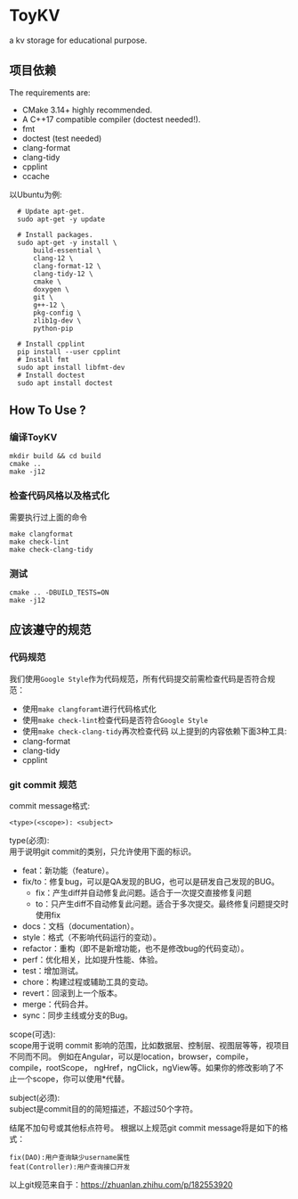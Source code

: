 # ToyKV
a kv storage for educational purpose.

## 项目依赖
The requirements are:
- CMake 3.14+ highly recommended.
- A C++17 compatible compiler (doctest needed!).
- fmt
- doctest (test needed)
- clang-format 
- clang-tidy 
- cpplint
- ccache

以Ubuntu为例:
```
  # Update apt-get.
  sudo apt-get -y update

  # Install packages.
  sudo apt-get -y install \
      build-essential \
      clang-12 \
      clang-format-12 \
      clang-tidy-12 \
      cmake \
      doxygen \
      git \
      g++-12 \
      pkg-config \
      zlib1g-dev \
      python-pip

  # Install cpplint
  pip install --user cpplint
  # Install fmt
  sudo apt install libfmt-dev
  # Install doctest
  sudo apt install doctest
```

## How To Use ?

### 编译ToyKV
```
mkdir build && cd build
cmake ..
make -j12
```
### 检查代码风格以及格式化
需要执行过上面的命令
```
make clangformat
make check-lint
make check-clang-tidy
```
### 测试
```
cmake .. -DBUILD_TESTS=ON
make -j12
```

## 应该遵守的规范

### 代码规范
我们使用`Google Style`作为代码规范，所有代码提交前需检查代码是否符合规范：
- 使用`make clangforamt`进行代码格式化
- 使用`make check-lint`检查代码是否符合`Google Style`
- 使用`make check-clang-tidy`再次检查代码
以上提到的内容依赖下面3种工具:
- clang-format
- clang-tidy
- cpplint

### git commit 规范
commit message格式:
```
<type>(<scope>): <subject>
```
type(必须):  
用于说明git commit的类别，只允许使用下面的标识。
- feat：新功能（feature）。
- fix/to：修复bug，可以是QA发现的BUG，也可以是研发自己发现的BUG。
  - fix：产生diff并自动修复此问题。适合于一次提交直接修复问题
  - to：只产生diff不自动修复此问题。适合于多次提交。最终修复问题提交时使用fix
- docs：文档（documentation）。
- style：格式（不影响代码运行的变动）。
- refactor：重构（即不是新增功能，也不是修改bug的代码变动）。
- perf：优化相关，比如提升性能、体验。
- test：增加测试。
- chore：构建过程或辅助工具的变动。
- revert：回滚到上一个版本。
- merge：代码合并。
- sync：同步主线或分支的Bug。

scope(可选):  
scope用于说明 commit 影响的范围，比如数据层、控制层、视图层等等，视项目不同而不同。
例如在Angular，可以是location，browser，compile，compile，rootScope， ngHref，ngClick，ngView等。如果你的修改影响了不止一个scope，你可以使用*代替。

subject(必须):  
subject是commit目的的简短描述，不超过50个字符。

结尾不加句号或其他标点符号。
根据以上规范git commit message将是如下的格式：
```
fix(DAO):用户查询缺少username属性 
feat(Controller):用户查询接口开发
```
以上git规范来自于：https://zhuanlan.zhihu.com/p/182553920
